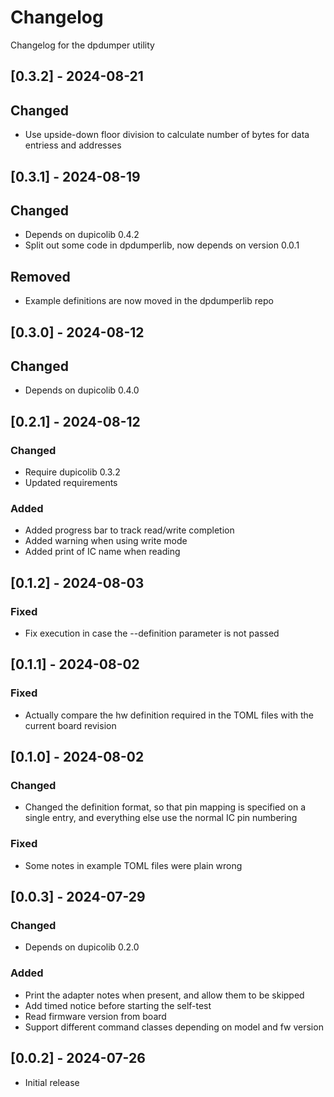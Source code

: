 # Changelog
Changelog for the dpdumper utility

## [0.3.2] - 2024-08-21
## Changed
- Use upside-down floor division to calculate number of bytes for data entriess and addresses

## [0.3.1] - 2024-08-19
## Changed
- Depends on dupicolib 0.4.2
- Split out some code in dpdumperlib, now depends on version 0.0.1

## Removed
- Example definitions are now moved in the dpdumperlib repo

## [0.3.0] - 2024-08-12
## Changed
- Depends on dupicolib 0.4.0

## [0.2.1] - 2024-08-12
### Changed
- Require dupicolib 0.3.2
- Updated requirements

### Added
- Added progress bar to track read/write completion
- Added warning when using write mode
- Added print of IC name when reading

## [0.1.2] - 2024-08-03
### Fixed
- Fix execution in case the --definition parameter is not passed

## [0.1.1] - 2024-08-02
### Fixed
- Actually compare the hw definition required in the TOML files with the current board revision

## [0.1.0] - 2024-08-02
### Changed
- Changed the definition format, so that pin mapping is specified on a single entry, and everything else use the normal IC pin numbering

### Fixed
- Some notes in example TOML files were plain wrong

## [0.0.3] - 2024-07-29
### Changed
- Depends on dupicolib 0.2.0

### Added
- Print the adapter notes when present, and allow them to be skipped
- Add timed notice before starting the self-test
- Read firmware version from board
- Support different command classes depending on model and fw version

## [0.0.2] - 2024-07-26
- Initial release
